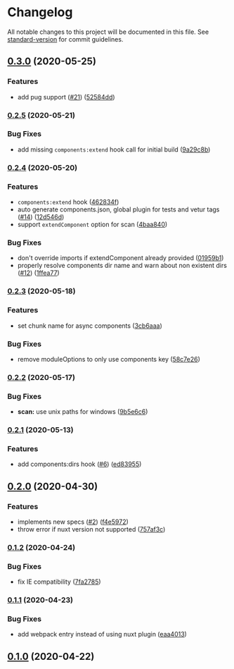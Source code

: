 # Changelog

All notable changes to this project will be documented in this file. See [standard-version](https://github.com/conventional-changelog/standard-version) for commit guidelines.

## [0.3.0](https://github.com/nuxt/components/compare/v0.2.5...v0.3.0) (2020-05-25)


### Features

* add pug support ([#21](https://github.com/nuxt/components/issues/21)) ([52584dd](https://github.com/nuxt/components/commit/52584dda4ea949e307fbe7880bdc5322e147c453))

### [0.2.5](https://github.com/nuxt/components/compare/v0.2.4...v0.2.5) (2020-05-21)


### Bug Fixes

* add missing `components:extend` hook call for initial build ([9a29c8b](https://github.com/nuxt/components/commit/9a29c8bdbe505f4a95cc0585817b37bdf92bbba8))

### [0.2.4](https://github.com/nuxt/components/compare/v0.2.3...v0.2.4) (2020-05-20)


### Features

* `components:extend` hook ([462834f](https://github.com/nuxt/components/commit/462834f7cdd77fadad842367db9bceb7cdad6637))
* auto generate components.json, global plugin for tests and vetur tags ([#14](https://github.com/nuxt/components/issues/14)) ([12d546d](https://github.com/nuxt/components/commit/12d546d3f98183626693f3b4c0c13aadef7afc93))
* support `extendComponent` option for scan ([4baa840](https://github.com/nuxt/components/commit/4baa8405800e711bcf58c799f85e3954b0a3c741))


### Bug Fixes

* don't override imports if extendComponent already provided ([01959b1](https://github.com/nuxt/components/commit/01959b16c554408fd78c1bf1c2248f8e806e0275))
* properly resolve components dir name and warn about non existent dirs ([#12](https://github.com/nuxt/components/issues/12)) ([1ffea77](https://github.com/nuxt/components/commit/1ffea77fb3a800a4e14670d651a615c2862a6540))

### [0.2.3](https://github.com/nuxt/components/compare/v0.2.2...v0.2.3) (2020-05-18)


### Features

* set chunk name for async components ([3cb6aaa](https://github.com/nuxt/components/commit/3cb6aaaec83d9641ebd85b22e6e4bad4607bc33b))


### Bug Fixes

* remove moduleOptions to only use components key ([58c7e26](https://github.com/nuxt/components/commit/58c7e26f72576dfbbcaf790f332a73f73090936a))

### [0.2.2](https://github.com/nuxt/components/compare/v0.2.1...v0.2.2) (2020-05-17)


### Bug Fixes

* **scan:** use unix paths for windows ([9b5e6c6](https://github.com/nuxt/components/commit/9b5e6c6ea6bdd38dd03156428dc9c917165b1b45))

### [0.2.1](https://github.com/nuxt/components/compare/v0.2.0...v0.2.1) (2020-05-13)


### Features

* add components:dirs hook ([#6](https://github.com/nuxt/components/issues/6)) ([ed83955](https://github.com/nuxt/components/commit/ed8395569e81691147872d5d08aeec61ad3ea756))

## [0.2.0](https://github.com/nuxt/components/compare/v0.1.2...v0.2.0) (2020-04-30)


### Features

* implements new specs ([#2](https://github.com/nuxt/components/issues/2)) ([f4e5972](https://github.com/nuxt/components/commit/f4e5972188cd14db226b93fca45b7a3f4e36cdc7))
* throw error if nuxt version not supported ([757af3c](https://github.com/nuxt/components/commit/757af3c7f793d28cfdc22f91af0d0ebccbdde05d))

### [0.1.2](https://github.com/nuxt/components/compare/v0.1.1...v0.1.2) (2020-04-24)


### Bug Fixes

* fix IE compatibility ([7fa2785](https://github.com/nuxt/components/commit/7fa278578b2bb018f26b31adda25f59860a310b8))

### [0.1.1](https://github.com/nuxt/components/compare/v0.1.0...v0.1.1) (2020-04-23)


### Bug Fixes

* add webpack entry instead of using nuxt plugin ([eaa4013](https://github.com/nuxt/components/commit/eaa4013541cee918b00c37ea11c7fae9d754fa32))

## [0.1.0](https://github.com/nuxt/components/tree/v0.1.0) (2020-04-22)
